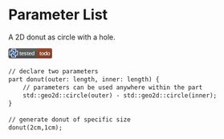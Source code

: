 # Parameter List

A 2D donut as circle with a hole.

[![test](.test/parameter_list.png)](.test/parameter_list.log)

```µcad,parameter_list#todo
// declare two parameters
part donut(outer: length, inner: length) {
    // parameters can be used anywhere within the part
    std::geo2d::circle(outer) - std::geo2d::circle(inner);
}

// generate donut of specific size
donut(2cm,1cm);
```
